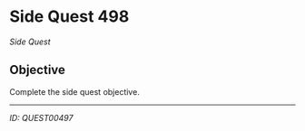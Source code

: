 # Side Quest 498

*Side Quest*

## Objective
Complete the side quest objective.

---
*ID: QUEST00497*